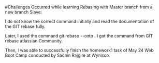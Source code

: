 #Challenges Occurred while learning Rebasing with Master branch from a new branch Slave:

I do not know the correct command initially and read the documentation of the GIT rebase fully. 

Later, I used the command git rebase --onto <newbranch> <oldbranch>. I got the command from GIT rebase atlassian Community. 

Then, I was able to successfully finish the homework1 task of May 24 Web Boot Camp conducted by Sachin Rajgire at Wynisco.
